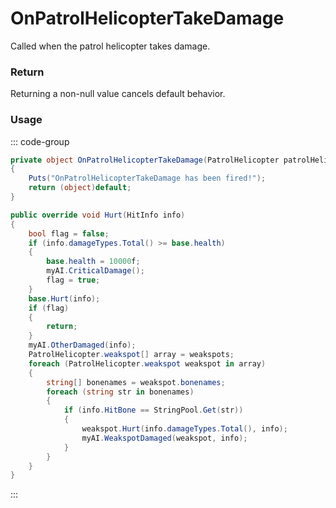 # OnPatrolHelicopterTakeDamage
<Badge type="info" text="Entity"/><Badge type="danger" text="Carbon Compatible"/><Badge type="warning" text="Oxide Compatible"/>
Called when the patrol helicopter takes damage.

### Return
Returning a non-null value cancels default behavior.

### Usage
::: code-group
```csharp [Example]
private object OnPatrolHelicopterTakeDamage(PatrolHelicopter patrolHelicopter)
{
	Puts("OnPatrolHelicopterTakeDamage has been fired!");
	return (object)default;
}
```
```csharp [Source — Assembly-CSharp @ PatrolHelicopter]
public override void Hurt(HitInfo info)
{
	bool flag = false;
	if (info.damageTypes.Total() >= base.health)
	{
		base.health = 10000f;
		myAI.CriticalDamage();
		flag = true;
	}
	base.Hurt(info);
	if (flag)
	{
		return;
	}
	myAI.OtherDamaged(info);
	PatrolHelicopter.weakspot[] array = weakspots;
	foreach (PatrolHelicopter.weakspot weakspot in array)
	{
		string[] bonenames = weakspot.bonenames;
		foreach (string str in bonenames)
		{
			if (info.HitBone == StringPool.Get(str))
			{
				weakspot.Hurt(info.damageTypes.Total(), info);
				myAI.WeakspotDamaged(weakspot, info);
			}
		}
	}
}

```
:::
